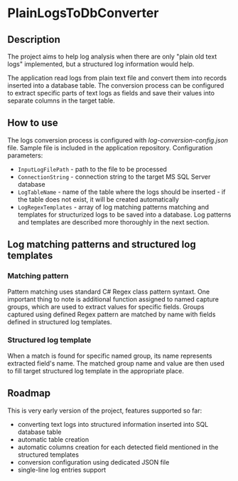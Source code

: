 # PlainLogsToDbConverter

## Description
The project aims to help log analysis when there are only "plain old text logs" implemented, but a structured log information would help.

The application read logs from plain text file and convert them into records inserted into a database table.
The conversion process can be configured to extract specific parts of text logs as fields and save their values into separate columns in the target table.

## How to use
The logs conversion process is configured with *log-conversion-config.json* file.
Sample file is included in the application repository.
Configuration parameters:
 - `InputLogFilePath` - path to the file to be processed
 - `ConnectionString` - connection string to the target MS SQL Server database
 - `LogTableName` - name of the table where the logs should be inserted - if the table does not exist, it will be created automatically
 - `LogRegexTemplates` - array of log matching patterns matching and templates for structurized logs to be saved into a database. Log patterns and templates are described more thoroughly in the next section.

## Log matching patterns and structured log templates
### Matching pattern
Pattern matching uses standard C# Regex class pattern syntaxt. One important thing to note is additional function assigned to named capture groups, which are used to extract values for specific fields. Groups captured using defined Regex pattern are matched by name with fields defined in structured log templates.
### Structured log template
When a match is found for specific named group, its name represents extracted field's name.
The matched group name and value are then used to fill target structured log template in the appropriate place.

## Roadmap
This is very early version of the project, features supported so far:
 - converting text logs into structured information inserted into SQL database table
 - automatic table creation
 - automatic columns creation for each detected field mentioned in the structured templates
 - conversion configuration using dedicated JSON file
 - single-line log entries support
